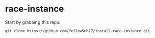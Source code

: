 # race-instance

Start by grabbing this repo.

    git clone https://github.com/YellowSub17/install-race-instance.git


